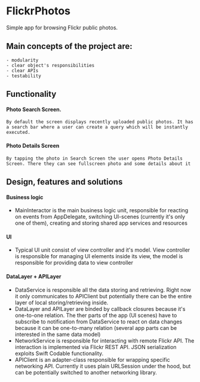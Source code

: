 # FlickrPhotos
Simple app for browsing Flickr public photos.

## Main concepts of the project are:
	- modularity 
	- clear object's responsibilities 
	- clear APIs 
	- testability

## Functionality
#### Photo Search Screen.
    By default the screen displays recently uploaded public photos. It has a search bar where a user can create a query which will be instantly executed.
#### Photo Details Screen
    By tapping the photo in Search Screen the user opens Photo Details Screen. There they can see fullscreen photo and some details about it

## Design, features and solutions
#### Business logic
- MainInteractor is the main business logic unit, responsible for reacting on events from AppDelegate, switching UI-scenes (currently it's only one of them), creating and storing shared app services and resources

#### UI
- Typical UI unit consist of view controller and it's model. View controller is responsible for managing UI elements inside its view, the model is responsible for providing data to view controller

#### DataLayer + APILayer
- DataService is responsible all the data storing and retrieving. Right now it only communicates to APIClient but potentially there can be the entire layer of local storing/retrieving inside.
- DataLayer and APILayer are binded by callback closures because it's one-to-one relation. The ther parts of the app (UI scenes) have to subscribe to notification from DataService to react on data changes because it can be one-to-many relation (several app parts can be interested in the same data model)
- NetworkService is responsible for interacting with remote Flickr API. The interaction is implemented via Flickr REST API. JSON serialization exploits Swift Codable functionality.
- APIClient is an adapter-class responsible for wrapping specific networking API. Currently it uses plain URLSession under the hood, but can be potentially switched to another networking library.
